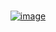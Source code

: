 <div align="center">

​​​​​​<br>[![image](https://github.com/un1cum/un1cum/assets/80776324/8b1b4fbc-1aca-454f-aeb9-331de312dc93)](https://github.com/crut0i/Beast_Bomber)

</div>
